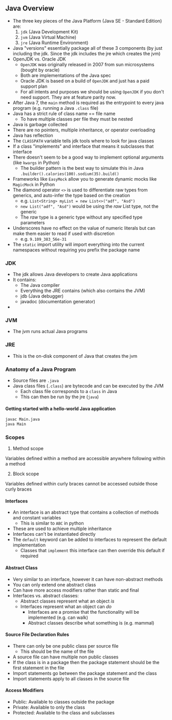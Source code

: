 ## Java Overview

- The three key pieces of the Java Platform (Java SE - Standard Edition) are:
    1. `jdk` (Java Development Kit)
    2. `jvm` (Java Virtual Machine)
    3. `jre` (Java Runtime Environment)
- Java "versions" essentially package all of these 3 components (by just including the jdk. Since the jdk includes the jre which creates the jvm)
- OpenJDK vs. Oracle JDK
    - `OpenJDK` was originally released in 2007 from sun microsystems (bought by oracle)
    - Both are implementations of the Java spec
    - Oracle JDK is based on a build of `OpenJDK` and just has a paid support plan
    - For all intents and purposes we should be using `OpenJDK` if you don't need support. They are at feature parity now.
- After Java 7, the `main` method is required as the entrypoint to every java program (e.g. running a Java `.class` file)
- Java has a strict rule of class name == file name
    - To have multiple classes per file they must be nested
- Java is garbage collected
- There are no pointers, multiple inheritance, or operator overloading
- Java has reflection
- The `CLASSPATH` variable tells jdk tools where to look for java classes
- If a class "implements" and interface that means it subclasses that interface
- There doesn't seem to be a good way to implement optional arguments (like `kwargs` in Python)
  - The builder pattern is the best way to simulate this in Java `.builder().calories(100).sodium(35).build()`
- Frameworks like `EasyMock` allow you to generate dynamic mocks like `MagicMock` in Python
- The diamond operator `<>` is used to differentiate raw types from generics, and auto-infer the type based on the creation
  - e.g. `List<String> myList = new List<>("adf", "Asd")`
  - `new List("adf", "Asd")` would be using the *raw* List type, not the generic
  - The *raw* type is a generic type without any specified type parameters
- Underscores have no effect on the value of numeric literals but can make them easier to read if used with discretion
  - e.g. `9.109_383_56e-31`
- The `static` import utility will import everything into the current namespaces without requiring you prefix the package name

### JDK

- The jdk allows Java developers to create Java applications
- It contains:
    - The Java compiler
    - Everything the JRE contains (which also contains the JVM)
    - jdb (Java debugger)
    - javadoc (documentation generator)
- 
### JVM

- The jvm runs actual Java programs

### JRE

- This is the on-disk component of Java that creates the jvm

### Anatomy of a Java Program

- Source files are `.java`
- Java class files (`.class`) are bytecode and can be executed by the JVM
    - Each class file corresponds to a `class` in Java
    - This can then be run by the jre (`java`)

#### Getting started with a hello-world Java application

```bash
javac Main.java
java Main
```

### Scopes

1. Method scope

Variables defined within a method are accessible anywhere following within a method

2. Block scope

Variables defined within curly braces cannot be accessed outside those curly braces


#### Interfaces

- An interface is an abstract type that contains a collection of methods and constant variables
    - This is similar to `ABC` in python
- These are used to achieve multiple inheritance
- Interfaces can't be instantiated directly
- The `default` keyword can be added to interfaces to represent the default implementation
    - Classes that `implement` this interface can then override this default if required

#### Abstract Class

- Very similar to an interface, however it can have non-abstract methods
- You can only extend one abstract class
- Can have more access modifiers rather than static and final
- Interfaces vs. abstract classes:
    - Abstract classes represent what an object *is*
    - Interfaces represent what an object can *do*
        - Interfaces are a promise that the functionality will be implemented (e.g. can walk)
        - Abstract classes describe what something is (e.g. mammal)

#### Source File Declaration Rules

- There can only be one public class per source file
    - This should be the name of the file
- A source file can have multiple non public classes
- If the class is in a package then the package statement should be the first statement in the file
- Import statements go between the package statement and the class
- Import statements apply to all classes in the source file


#### Access Modifiers

- Public: Available to classes outside the package
- Private: Available to only the class
- Protected: Available to the class and subclasses
